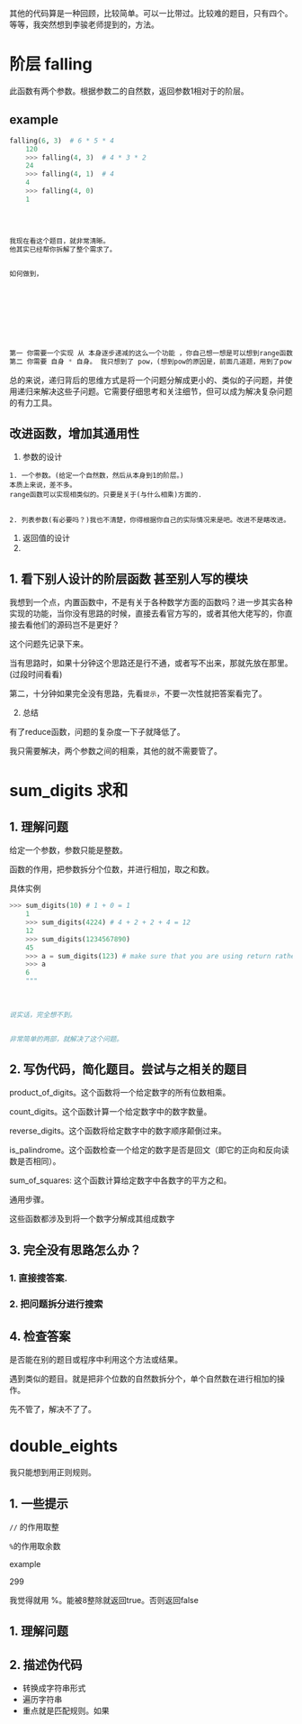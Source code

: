 

其他的代码算是一种回顾，比较简单。可以一比带过。比较难的题目，只有四个。等等，我突然想到李骏老师提到的，方法。

# 阶层 falling

此函数有两个参数。根据参数二的自然数，返回参数1相对于的阶层。

## example 

```python
falling(6, 3)  # 6 * 5 * 4
    120
    >>> falling(4, 3)  # 4 * 3 * 2
    24
    >>> falling(4, 1)  # 4
    4
    >>> falling(4, 0)
    1
    
    
    
    
我现在看这个题目，就非常清晰。
他其实已经帮你拆解了整个需求了。


如何做到，









第一 你需要一个实现 从 本身逐步递减的这么一个功能 ，你自己想一想是可以想到range函数的。
第二 你需要 自身 * 自身。 我只想到了 pow，(想到pow的原因是，前面几道题，用到了pow，所以我会第一时间想到pow，但其实我可以在问自己，是否还有其他的函数可以使用。当时你卡了很久。
```

总的来说，递归背后的思维方式是将一个问题分解成更小的、类似的子问题，并使用递归来解决这些子问题。它需要仔细思考和关注细节，但可以成为解决复杂问题的有力工具。





## 改进函数，增加其通用性

1. 参数的设计

```
1. 一个参数。(给定一个自然数，然后从本身到1的阶层。)
本质上来说，差不多。
range函数可以实现相类似的。只要是关于(与什么相乘)方面的.


2. 列表参数(有必要吗？)我也不清楚，你得根据你自己的实际情况来是吧。改进不是瞎改进。
```

1. 返回值的设计
2. 

## 1. 看下别人设计的阶层函数 甚至别人写的模块

我想到一个点，内置函数中，不是有关于各种数学方面的函数吗？进一步其实各种实现的功能，当你没有思路的时候，直接去看官方写的，或者其他大佬写的，你直接去看他们的源码岂不是更好？

这个问题先记录下来。









当有思路时，如果十分钟这个思路还是行不通，或者写不出来，那就先放在那里。(过段时间看看)

第二，十分钟如果完全没有思路，先看`提示`，不要一次性就把答案看完了。





2. 总结

有了reduce函数，问题的复杂度一下子就降低了。

我只需要解决，两个参数之间的相乘，其他的就不需要管了。



























# sum_digits 求和

## 1. 理解问题

给定一个参数，参数只能是整数。

函数的作用，把参数拆分个位数，并进行相加，取之和数。



具体实例

```python
>>> sum_digits(10) # 1 + 0 = 1
    1
    >>> sum_digits(4224) # 4 + 2 + 2 + 4 = 12
    12
    >>> sum_digits(1234567890)
    45
    >>> a = sum_digits(123) # make sure that you are using return rather than print
    >>> a
    6
    """
    
    
    
说实话，完全想不到。


非常简单的两部，就解决了这个问题。
```





## 2. 写伪代码，简化题目。尝试与之相关的题目

product_of_digits。这个函数将一个给定数字的所有位数相乘。

count_digits。这个函数计算一个给定数字中的数字数量。

reverse_digits。这个函数将给定数字中的数字顺序颠倒过来。

is_palindrome。这个函数检查一个给定的数字是否是回文（即它的正向和反向读数是否相同）。

sum_of_squares: 这个函数计算给定数字中各数字的平方之和。



通用步骤。

这些函数都涉及到将一个数字分解成其组成数字





## 3. 完全没有思路怎么办？

### 1. 直接搜答案.

### 2. 把问题拆分进行搜索





## 4. 检查答案

是否能在别的题目或程序中利用这个方法或结果。

遇到类似的题目。就是把非个位数的自然数拆分个，单个自然数在进行相加的操作。



先不管了，解决不了了。











# double_eights

 我只能想到用正则规则。

## 1. 一些提示

`//` 的作用取整

`%`的作用取余数

example

299 





我觉得就用 %。能被8整除就返回true。否则返回false





## 1. 理解问题





## 2. 描述伪代码

* 转换成字符串形式
* 遍历字符串
* 重点就是匹配规则。如果
